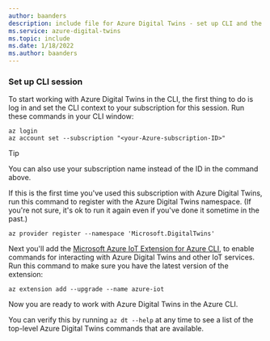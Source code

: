 ```yaml
---
author: baanders
description: include file for Azure Digital Twins - set up CLI and the IoT extension
ms.service: azure-digital-twins
ms.topic: include
ms.date: 1/18/2022
ms.author: baanders
---
```


### Set up CLI session

To start working with Azure Digital Twins in the CLI, the first thing to do is log in and set the CLI context to your subscription for this session. Run these commands in your CLI window:

```azurecli-interactive
az login
az account set --subscription "<your-Azure-subscription-ID>"
```

> [!TIP]
> You can also use your subscription name instead of the ID in the command above. 

If this is the first time you've used this subscription with Azure Digital Twins, run this command to register with the Azure Digital Twins namespace. (If you're not sure, it's ok to run it again even if you've done it sometime in the past.)

```azurecli-interactive
az provider register --namespace 'Microsoft.DigitalTwins'
```

Next you'll add the [Microsoft Azure IoT Extension for Azure CLI](/cli/azure/service-page/azure%20iot?view=azure-cli-latest&preserve-view=true), to enable commands for interacting with Azure Digital Twins and other IoT services. Run this command to make sure you have the latest version of the extension:

```azurecli-interactive
az extension add --upgrade --name azure-iot
```

Now you are ready to work with Azure Digital Twins in the Azure CLI.

You can verify this by running `az dt --help` at any time to see a list of the top-level Azure Digital Twins commands that are available.